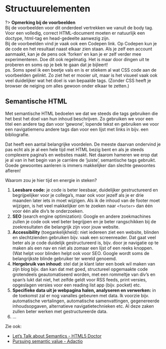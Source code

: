 # Structuurelementen

?\> **Opmerking bij de voorbeelden**  
Bij de voorbeelden voor dit onderdeel vertrekken we vanuit de body tag. Voor een volledig, correct HTML-document moeten er natuurlijk een doctype, html-tag en head-gedeelte aanwezig zijn.  
Bij de voorbeelden vind je vaak ook een Codepen link. Op Codepen kun je de code en het resultaat naast elkaar zien staan. Als je zelf een account aanmaakt, kan je de pens ook ‘forken’ en kan je er zelf verder mee experimenteren. Doe dit ook regelmatig. Het is maar door dingen uit te proberen en soms op je bek te gaan dat je bijleert!  
ps. Soms speel ik een beetje vals en is er stiekem al wat CSS code aan de voorbeelden gelinkt. Zo ziet het er mooier uit, maar is het visueel vaak ook veel duidelijker wat het doel is van bepaalde tags. (Zonder CSS heeft je browser de neiging om alles gewoon onder elkaar te zetten.)

## Semantische HTML

Met semantische HTML bedoelen we dat we steeds die tags gebruiken die het best het doel van hun inhoud beschrijven. Zo gebruiken we voor een titel een andere tag dan voor ‘gewone’, lopende tekst en gebruiken we voor een navigatiemenu andere tags dan voor een lijst met links in bijv. een bibliografie.

Dat heeft een aantal belangrijke voordelen. De meeste daarvan ondervind je pas echt als je al een hele tijd met HTML bezig bent en als je steeds complexere pagina’s en websites maakt. Net daarom hameren we erop dat je al van in het begin van je carrière de ‘juiste’, semantische tags gebruikt. Goede gewoontes aanleren is immers makkelijker dan slechte gewoontes afleren!

Waarom zou je hier tijd en energie in steken?

1. **Leesbare code:** je code is beter leesbaar, duidelijker gestructureerd en begrijpelijker voor je collega’s, maar ook voor jezelf als je er drie maanden later iets in moet wijzigen. Als ik de inhoud van de footer moet wijzigen, is het veel makkelijker om te zoeken naar `<footer>` dan één voor één alle div’s te onderzoeken.
2. **SEO** (search engine optimization): Google en andere zoekmachines zullen je code ook veel beter begrijpen en je beter rangschikken bij de zoekresultaten die belangrijk zijn voor jouw website.
3. **Accessibility** (toegankelijkheid): niet iedereen ziet een website, blinden en slechtzienden gebruiken bijv. vaak een screenreader. Dat gaat veel beter als je code duidelijk gestructureerd is, bijv. door je navigatie op te maken als een nav en niet als zomaar een lijst of een reeks knoppen. (Wat helpt voor blinden helpt ook voor SEO. Google wordt soms de belangrijkste blinde gebruiker ter wereld genoemd.
4. **Hergebruik van inhoud:** stel dat je klant later een boek wil maken van zijn blog bijv. dan kan dat met goed, structureel opgemaakte code grotendeels geautomatiseerd worden, met een rommeltje van div’s en span’s lukt dat niet, het zelfde geldt voor RSS feeds, print versies, opgeslagen versies voor een reading list app (bijv. pocket) etc.
5. **Specifieke data uit je webpagina halen, analyseren en verwerken:** in de toekomst zal er nog vanalles gebeuren met data. Ik voorzie bijv. automatische vertalingen, automatische samenvattingen, gegenereerde inhoudsopgaven, alternatieve navigatietechnieken etc. Al deze zaken zullen beter werken met gestructureerde data.
6. …

Zie ook:

- [Let’s Talk about Semantics - HTML5 Doctor][1]
- [Pursuing semantic value - Adactio][2]

[1]:	http://html5doctor.com/lets-talk-about-semantics/
[2]:	https://adactio.com/journal/4999/